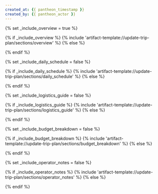 ```yaml
---
created_at: {{ pantheon_timestamp }}
created_by: {{ pantheon_actor }}
---
```

{% set _include_overview = true %}
<!-- SECTION:START:OVERVIEW -->
{% if _include_overview %}
{% include 'artifact-template://update-trip-plan/sections/overview' %}
{% else %}
<!-- SECTION:PLACEHOLDER -->
{% endif %}
<!-- SECTION:END:OVERVIEW -->

{% set _include_daily_schedule = false %}
<!-- SECTION:START:DAILY_SCHEDULE -->
{% if _include_daily_schedule %}
{% include 'artifact-template://update-trip-plan/sections/daily_schedule' %}
{% else %}
<!-- SECTION:PLACEHOLDER -->
{% endif %}
<!-- SECTION:END:DAILY_SCHEDULE -->

{% set _include_logistics_guide = false %}
<!-- SECTION:START:LOGISTICS_GUIDE -->
{% if _include_logistics_guide %}
{% include 'artifact-template://update-trip-plan/sections/logistics_guide' %}
{% else %}
<!-- SECTION:PLACEHOLDER -->
{% endif %}
<!-- SECTION:END:LOGISTICS_GUIDE -->

{% set _include_budget_breakdown = false %}
<!-- SECTION:START:BUDGET_BREAKDOWN -->
{% if _include_budget_breakdown %}
{% include 'artifact-template://update-trip-plan/sections/budget_breakdown' %}
{% else %}
<!-- SECTION:PLACEHOLDER -->
{% endif %}
<!-- SECTION:END:BUDGET_BREAKDOWN -->

{% set _include_operator_notes = false %}
<!-- SECTION:START:OPERATOR_NOTES -->
{% if _include_operator_notes %}
{% include 'artifact-template://update-trip-plan/sections/operator_notes' %}
{% else %}
<!-- SECTION:PLACEHOLDER -->
{% endif %}
<!-- SECTION:END:OPERATOR_NOTES -->